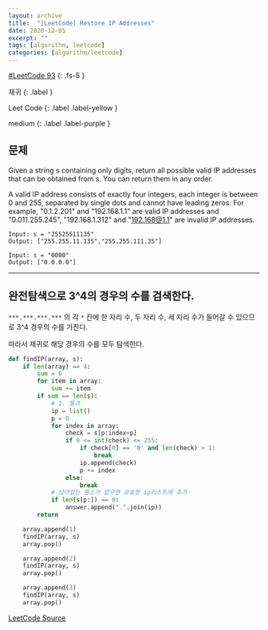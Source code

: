 ```yaml
---
layout: archive
title:  "[LeetCode] Restore IP Addresses"
date: 2020-12-05
excerpt: ""
tags: [algorithm, leetcode]
categories: [algorithm/leetcode]
---
```


[#LeetCode 93](https://leetcode.com/problems/restore-ip-addresses/)
{: .fs-5 }

<div class="code-example" markdown="1">
재귀
{: .label }

Leet Code
{: .label .label-yellow }

medium
{: .label .label-purple }
</div>

<!--more-->
## 문제
Given a string s containing only digits, return all possible valid IP addresses that can be obtained from s. You can return them in any order.

A valid IP address consists of exactly four integers, each integer is between 0 and 255, separated by single dots and cannot have leading zeros. For example, "0.1.2.201" and "192.168.1.1" are valid IP addresses and "0.011.255.245", "192.168.1.312" and "192.168@1.1" are invalid IP addresses.

```
Input: s = "25525511135"
Output: ["255.255.11.135","255.255.111.35"]
```

```
Input: s = "0000"
Output: ["0.0.0.0"]
```

---

## 완전탐색으로 3^4의 경우의 수를 검색한다.

`***.***.***.***` 의 각 `*` 칸에 한 자리 수, 두 자리 수, 세 자리 수가 들어갈 수 있으므로 3^4 경우의 수를 가진다.

따라서 재귀로 해당 경우의 수를 모두 탐색한다.

``` python
def findIP(array, s):
    if len(array) == 4:
        sum = 0
        for item in array:
            sum += item
        if sum == len(s):
            # 1. 통과
            ip = list()
            p = 0
            for index in array:
                check = s[p:index+p]
                if 0 <= int(check) <= 255:
                    if check[0] == '0' and len(check) > 1:
                        break
                    ip.append(check)
                    p += index
                else:
                    break
            # 남아있는 원소가 없으면 유효한 ip리스트에 추가
            if len(s[p:]) == 0:
                answer.append(".".join(ip))
        return

    array.append(1)
    findIP(array, s)
    array.pop()

    array.append(2)
    findIP(array, s)
    array.pop()

    array.append(3)
    findIP(array, s)
    array.pop()
```

<i class="icon icon-link" style="display: inline-block;"></i>[LeetCode Source](https://github.com/mongsilJeong/algorithm/blob/master/leetcode/IPaddress.py)
